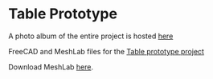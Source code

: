 # Table Prototype

A photo album of the entire project is hosted [here](https://jonlamb-gh.github.io/wood-projects/table/site/index.html)

FreeCAD and MeshLab files for the [Table prototype project](https://github.com/jonlamb-gh/openscad-models-rust/tree/master/wood-projects/table)

Download MeshLab [here](http://www.meshlab.net/#download).
